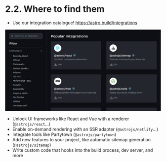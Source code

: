 # 2.2. Where to find them

- Use our integration catalogue! <span class="text-gradient">https://astro.build/integrations</span>

![](../images/integrations-catalogue.png)

- Unlock UI frameworks like React and Vue with a renderer (`@astrojs/react`...)
- Enable on-demand rendering with an SSR adapter (`@astrojs/netlify`...)
- Integrate tools like Partytown (`@astrojs/partytown`)
- Add new features to your project, like automatic sitemap generation (`@astrojs/sitemap`)
- Write custom code that hooks into the build process, dev server, and more